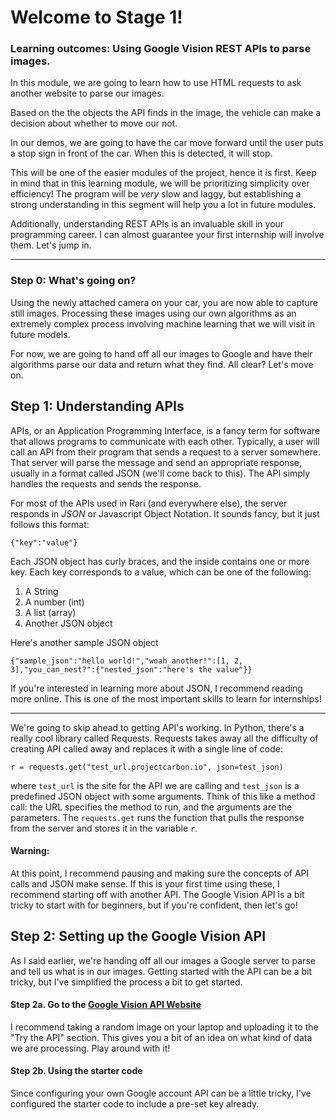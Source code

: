 # Welcome to Stage 1!
### Learning outcomes: Using Google Vision REST APIs to parse images.

In this module, we are going to learn how to use HTML requests to ask another website to parse our images.

Based on the the objects the API finds in the image, the vehicle can make a decision about whether to move our not.

In our demos, we are going to have the car move forward until the user puts a stop sign in front of the car. When this is detected, it will stop.


This will be one of the easier modules of the project, hence it is first. Keep in mind that in this learning module, we will be prioritizing simplicity over efficiency! The program will be *very* slow and laggy, but establishing a strong understanding in this segment will help you a lot in future modules.

Additionally, understanding REST APIs is an invaluable skill in your programming career. I can almost guarantee your first internship will involve them. Let's jump in.

* * *
### Step 0: What's going on?
Using the newly attached camera on your car, you are now able to capture still images. Processing these images using our own algorithms as an extremely complex process involving machine learning that we will visit in future models.

For now, we are going to hand off all our images to Google and have their algorithms parse our data and return what they find. All clear? Let's move on.

## Step 1: Understanding APIs
APIs, or an Application Programming Interface, is a fancy term for software that allows programs to communicate with each other. Typically, a user will call an API from their program that sends a request to a server somewhere. That server will parse the message and send an appropriate response, usually in a format called JSON (we'll come back to this). The API simply handles the requests and sends the response.

For most of the APIs used in Rari (and everywhere else), the server responds in _JSON_ or Javascript Object Notation. It sounds fancy, but it just follows this format:

`{"key":"value"}`

Each JSON object has curly braces, and the inside contains one or more key. Each key corresponds to a value, which can be one of the following:
1. A String
2. A number (int)
3. A list (array)
4. Another JSON object

Here's another sample JSON object

`{"sample_json":"hello world!","woah_another!":[1, 2, 3],"you_can_nest?":{"nested_json":"here's the value"}}`

If you're interested in learning more about JSON, I recommend reading more online. This is one of the most important skills to learn for internships!
* * *
We're going to skip ahead to getting API's working. In Python, there's a really cool library called Requests. Requests takes away all the difficulty of creating API called away and replaces it with a single line of code:

`r = requests.get("test_url.projectcarbon.io", json=test_json)`

where `test_url` is the site for the API we are calling and `test_json` is a predefined JSON object with some arguments. Think of this like a method call: the URL specifies the method to run, and the arguments are the parameters. The `requests.get` runs the function that pulls the response from the server and stores it in the variable `r`.

#### Warning: 
At this point, I recommend pausing and making sure the concepts of API calls and JSON make sense. If this is your first time using these, I recommend starting off with another API. The Google Vision API is a bit tricky to start with for beginners, but if you're confident, then let's go!

## Step 2: Setting up the Google Vision API
As I said earlier, we're handing off all our images a Google server to parse and tell us what is in our images. Getting started with the API can be a bit tricky, but I've simplified the process a bit to get started.

#### Step 2a. Go to the [Google Vision API Website](https://cloud.google.com/vision/)
I recommend taking a random image on your laptop and uploading it to the "Try the API" section. This gives you a bit of an idea on what kind of data we are processing. Play around with it!

#### Step 2b. Using the starter code

Since configuring your own Google account API can be a little tricky, I've configured the starter code to include a pre-set key already.